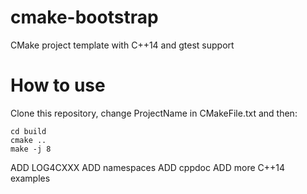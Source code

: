 # cmake-bootstrap
CMake project template with C++14 and gtest support

# How to use
Clone this repository, change ProjectName in CMakeFile.txt and then:
```
cd build
cmake ..
make -j 8
```

ADD LOG4CXXX
ADD namespaces
ADD cppdoc
ADD more C++14 examples
